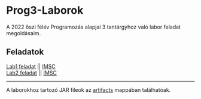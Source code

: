# Prog3-Laborok
A 2022 őszi félév Programozás alapjai 3 tantárgyhoz való labor feladat megoldásaim.

## Feladatok
[Lab1 feladat](https://github.com/afkfish/Prog3-Laborok/blob/main/Lab1/java_1_bev_feladatok.pdf) || [IMSC](https://github.com/afkfish/Prog3-Laborok/blob/main/Lab1/java_1_imsc.pdf)\
[Lab2 feladat](https://github.com/afkfish/Prog3-Laborok/blob/main/Lab2/java_2_orokles_tasks_0.pdf) || [IMSC](https://github.com/afkfish/Prog3-Laborok/blob/main/java_2_imsc.pdf)

---
A laborokhoz tartozó JAR fileok az [artifacts](https://github.com/afkfish/Prog3-Laborok/tree/main/out/artifacts) mappában találhatóak.
